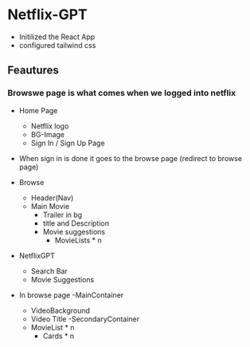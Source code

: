 # Netflix-GPT

- Initilized the React App
- configured tailwind css

## Feautures

### Browswe page is what comes when we logged into netflix

- Home Page
  - Netflix logo
  - BG-Image
  - Sign In / Sign Up Page

- When sign in is done it goes to the browse page (redirect to browse page)

- Browse
  - Header(Nav)
  - Main Movie
    - Trailer in bg
    - title and Description
    - Movie suggestions
      - MovieLists * n

- NetflixGPT
  - Search Bar
  - Movie Suggestions

- In browse page
  -MainContainer
  - VideoBackground
  - Video Title
  -SecondaryContainer
  - MovieList * n
    - Cards * n
